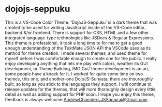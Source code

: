 # dojojs-seppuku
This is a VS-Code Color Theme. 'DojoJS-Seppuku' is a dark theme that was created to be used for writing JavaScript inside of the VS-Code editor, backend &amp;/or frontend. There is support for CSS, HTML and a few other integrated language-type technologies like JSDocs &amp; Regular Expressions. This theme is professional, it took a long time to for me to get a good enough understanding of the TextMate JSON API tha VSCode uses as its method for theme creation. I made several themes, and used theme for myself before I was comfortable enough to create one for the public. I really enjoy developing anything that lets me play with colors, weather its GUI development, or Theme Building, IMO Gui/Theme development is an art, some people have a knack for it. I worked for quite some time on two themes, this one, and another-one DojoJS-Sunyata, there are thouroughly built, so long as you stick to the languages they support. I will continue to release updates for the themes, that will more thoroughly design every little detail as well as adding support for PHP soon. I Hope you enjoy this theme, feedback is always welcome AndrewChambers.JSSamurai@Gmail.com.
